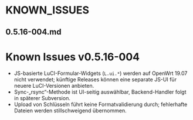 # KNOWN_ISSUES

## 0.5.16-004.md

# Known Issues v0.5.16-004

- JS-basierte LuCI-Formular-Widgets (`L.ui.*`) werden auf OpenWrt 19.07 nicht verwendet; künftige Releases können eine
  separate JS-UI für neuere LuCI-Versionen anbieten.
- Sync-„rsync“-Methode ist UI-seitig auswählbar, Backend-Handler folgt in späterer Subversion.
- Upload von Schlüsseln führt keine Formatvalidierung durch; fehlerhafte Dateien werden stillschweigend übernommen.

